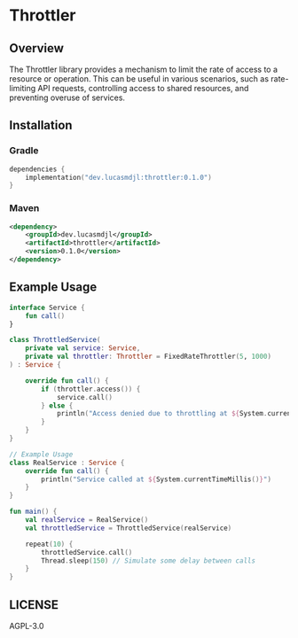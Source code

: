 # Throttler

## Overview

The Throttler library provides a mechanism to limit the rate of access to a resource or operation. This can be useful in various scenarios, such as rate-limiting API requests, controlling access to shared resources, and preventing overuse of services.

## Installation

### Gradle
```kotlin
dependencies {
    implementation("dev.lucasmdjl:throttler:0.1.0")
}
```

### Maven
```xml
<dependency>
    <groupId>dev.lucasmdjl</groupId>
    <artifactId>throttler</artifactId>
    <version>0.1.0</version>
</dependency>
```

## Example Usage

```kotlin
interface Service {
    fun call()
}

class ThrottledService(
    private val service: Service,
    private val throttler: Throttler = FixedRateThrottler(5, 1000)
) : Service {

    override fun call() {
        if (throttler.access()) {
            service.call()
        } else {
            println("Access denied due to throttling at ${System.currentTimeMillis()}")
        }
    }
}

// Example Usage
class RealService : Service {
    override fun call() {
        println("Service called at ${System.currentTimeMillis()}")
    }
}

fun main() {
    val realService = RealService()
    val throttledService = ThrottledService(realService)

    repeat(10) {
        throttledService.call()
        Thread.sleep(150) // Simulate some delay between calls
    }
}

```

## LICENSE

AGPL-3.0

